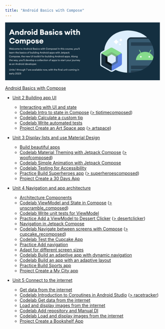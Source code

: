 ```yaml
---
title: "Android Basics with Compose"
---
```


![Android Basics with Compose](/assets/img/courses/screenshot-android-basics-compose.png)

[Android Basics with Compose](https://developer.android.com/courses/android-basics-compose/course)

- [Unit 2 Building app UI](https://developer.android.com/courses/android-basics-compose/unit-2)
  - [Interacting with UI and state](https://developer.android.com/courses/pathways/android-basics-compose-unit-2-pathway-3)
  - [Codelab Intro to state in Compose](https://developer.android.com/codelabs/basic-android-kotlin-compose-using-state) ([> tiptimecomposed](https://github.com/mspath/tiptimecomposed))
  - [Codelab Calculate a custom tip](https://developer.android.com/codelabs/basic-android-kotlin-compose-calculate-tip)
  - [Codelab Write automated tests](https://developer.android.com/codelabs/basic-android-kotlin-compose-write-automated-tests)
  - [Project Create an Art Space app](https://developer.android.com/codelabs/basic-android-kotlin-compose-art-space) ([> artspace](https://github.com/mspath/artspace))

- [Unit 3 Display lists and use Material Design](https://developer.android.com/courses/android-basics-compose/unit-3)
  - [Build beautiful apps](https://developer.android.com/courses/pathways/android-basics-compose-unit-3-pathway-3)
  - [Codelab Material Theming with Jetpack Compose](https://developer.android.com/codelabs/basic-android-kotlin-compose-material-theming) ([> woofcomposed](https://github.com/mspath/woofcomposed))
  - [Codelab Simple Animation with Jetpack Compose](https://developer.android.com/codelabs/basic-android-kotlin-compose-woof-animation)
  - [Codelab Testing for Accessibility](https://developer.android.com/codelabs/basic-android-kotlin-compose-test-accessibility)
  - [Practice Build Superheroes app](https://developer.android.com/codelabs/basic-android-kotlin-compose-practice-superheroes) ([> superheroescomposed](https://github.com/mspath/superheroescomposed))
  - [Project Create a 30 Days App](https://developer.android.com/codelabs/basic-android-kotlin-compose-30-days)

- [Unit 4 Navigation and app architecture](https://developer.android.com/courses/android-basics-compose/unit-4)
  - [Architecture Components](https://developer.android.com/courses/pathways/android-basics-compose-unit-4-pathway-1)
  - [Codelab ViewModel and State in Compose](https://developer.android.com/codelabs/basic-android-kotlin-compose-viewmodel-and-state) ([> unscramble_composed](https://github.com/mspath/unscramble_composed))
  - [Codelab Write unit tests for ViewModel](https://developer.android.com/codelabs/basic-android-kotlin-compose-test-viewmodel)
  - [Practice Add a ViewModel to Dessert Clicker](https://developer.android.com/codelabs/basic-android-kotlin-compose-practice-viewmodel) ([> desertclicker](https://github.com/mspath/desertclicker))
  - [Navigation in Jetpack Compose](https://developer.android.com/courses/pathways/android-basics-compose-unit-4-pathway-2)
  - [Codelab Navigate between screens with Compose](https://developer.android.com/codelabs/basic-android-kotlin-compose-navigation) ([> cupcake_recomposed](https://github.com/mspath/cupcake_recomposed))
  - [Codelab Test the Cupcake App](https://developer.android.com/codelabs/basic-android-kotlin-compose-test-cupcake)
  - [Practice Add navigation](https://developer.android.com/codelabs/basic-android-kotlin-compose-practice-navigation)
  - [Adapt for different screen sizes](https://developer.android.com/courses/pathways/android-basics-compose-unit-4-pathway-3)
  - [Codelab Build an adaptive app with dynamic navigation](https://developer.android.com/codelabs/basic-android-kotlin-compose-adaptive-navigation-for-large-screens)
  - [Codelab Build an app with an adaptive layout](https://developer.android.com/codelabs/basic-android-kotlin-compose-adaptive-content-for-large-screens)
  - [Practice Build Sports app](https://developer.android.com/codelabs/basic-android-kotlin-compose-practice-sports-app)
  - [Project Create a My City app](https://developer.android.com/codelabs/basic-android-kotlin-compose-my-city)

- [Unit 5 Connect to the internet](https://developer.android.com/courses/android-basics-compose/unit-5)
  - [Get data from the internet](https://developer.android.com/courses/pathways/android-basics-compose-unit-5-pathway-1)
  - [Codelab Introduction to Coroutines in Android Studio](https://developer.android.com/codelabs/basic-android-kotlin-compose-coroutines-android-studio)  ([> racetracker](https://github.com/mspath/racetracker))
  - [Codelab Get data from the internet](https://developer.android.com/codelabs/basic-android-kotlin-compose-getting-data-internet)
  - [Load and display images from the internet](https://developer.android.com/courses/pathways/android-basics-compose-unit-5-pathway-2)
  - [Codelab Add repository and Manual DI](https://developer.android.com/codelabs/basic-android-kotlin-compose-add-repository)
  - [Codelab Load and display images from the internet](https://developer.android.com/codelabs/basic-android-kotlin-compose-load-images)
  - [Project Create a Bookshelf App](https://developer.android.com/codelabs/basic-android-kotlin-compose-bookshelf)


